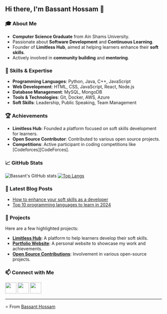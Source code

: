 ## Hi there, I'm Bassant Hossam 👋

### 🎓 About Me
- **Computer Science Graduate** from Ain Shams University.
- Passionate about **Software Development** and **Continuous Learning**.
- Founder of **Limitless Hub**, aimed at helping learners enhance their **soft skills**.
- Actively involved in **community building** and **mentoring**.

### 💼 Skills & Expertise
- **Programming Languages**: Python, Java, C++, JavaScript
- **Web Development**: HTML, CSS, JavaScript, React, Node.js
- **Database Management**: MySQL, MongoDB
- **Tools & Technologies**: Git, Docker, AWS, Azure
- **Soft Skills**: Leadership, Public Speaking, Team Management

### 🏆 Achievements
- **Limitless Hub**: Founded a platform focused on soft skills development for learners.
- **Open Source Contributor**: Contributed to various open source projects.
- **Competitions**: Active participant in coding competitions like [Codeforces][CodeForces].

### 📈 GitHub Stats
![Bassant's GitHub stats](https://github-readme-stats.vercel.app/api?username=BassantHossam&show_icons=true&theme=radical)
[![Top Langs](https://github-readme-stats.vercel.app/api/top-langs/?username=BassantHossam&layout=compact&theme=radical)](https://github.com/anuraghazra/github-readme-stats)

### 📝 Latest Blog Posts
<!-- BLOG-POST-LIST:START -->
- [How to enhance your soft skills as a developer](#)
- [Top 10 programming languages to learn in 2024](#)
<!-- BLOG-POST-LIST:END -->

### 🚀 Projects
Here are a few highlighted projects:
- **[Limitless Hub](#)**: A platform to help learners develop their soft skills.
- **[Portfolio Website](#)**: A personal website to showcase my work and achievements.
- **[Open Source Contributions](#)**: Involvement in various open-source projects.

### 📫 Connect with Me
<a href="mailto:bassant.hossam20@gmail.com"><img src="https://img.icons8.com/fluent/48/000000/gmail.png" width="36px"/></a>
<a href="https://www.linkedin.com/in/bassant-mekkawy/"><img src="https://img.icons8.com/color/48/000000/linkedin.png" width="36px"/></a>
<a href="https://codeforces.com/profile/Bassant_Hossam"><img src="https://img.icons8.com/color/48/000000/codeforces.png" width="36px"/></a>

---

⭐️ From [Bassant Hossam](https://github.com/BassantHossam)
